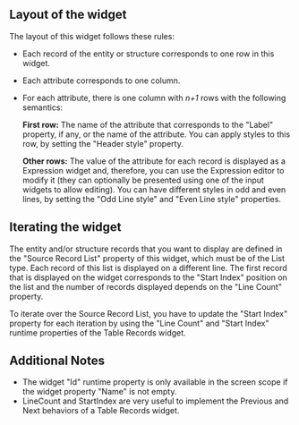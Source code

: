 ## Layout of the widget

The layout of this widget follows these rules:

* Each record of the entity or structure corresponds to one row in this widget.

* Each attribute corresponds to one column.

* For each attribute, there is one column with *n+1* rows with the following semantics:

    **First row:** The name of the attribute that corresponds to the "Label" property, if any, or the name of the attribute. You can apply styles to this row, by setting the "Header style" property.

    **Other rows:** The value of the attribute for each record is displayed as a Expression widget and, therefore, you can use the Expression editor to modify it (they can optionally be presented using one of the input widgets to allow editing). You can have different styles in odd and even lines, by setting the "Odd Line style" and "Even Line style" properties.


## Iterating the widget

The entity and/or structure records that you want to display are defined in the "Source Record List" property of this widget, which must be of the List type. Each record of this list is displayed on a different line. The first record that is displayed on the widget corresponds to the "Start Index" position on the list and the number of records displayed depends on the "Line Count" property.

To iterate over the Source Record List, you have to update the "Start Index" property for each iteration by using the "Line Count" and "Start Index" runtime properties of the Table Records widget.


## Additional Notes

* The widget "Id" runtime property is only available in the screen scope if the widget property "Name" is not empty.
* LineCount and StartIndex are very useful to implement the Previous and Next behaviors of a Table Records widget.
